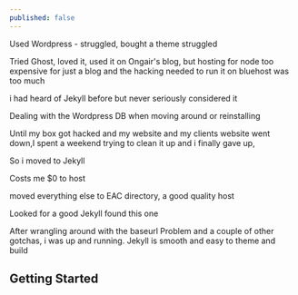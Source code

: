 ```yaml
---
published: false
---
```



Used Wordpress - struggled, bought a theme struggled

Tried Ghost, loved it, used it on Ongair's blog, but hosting for node too expensive for just a blog and the hacking needed to run it on bluehost was too much

i had heard of Jekyll before but never seriously considered it

Dealing with the Wordpress DB when moving around or reinstalling

Until my box got hacked and my website and my clients website went down,I spent a weekend trying to clean it up and i finally gave up,

So i moved to Jekyll

Costs me $0 to host

moved everything else to EAC directory, a good quality host

Looked for a good Jekyll found this one

After wrangling around with the
	baseurl
Problem and a couple of other gotchas, i was up and running. Jekyll is smooth and easy to theme and build

## Getting Started





